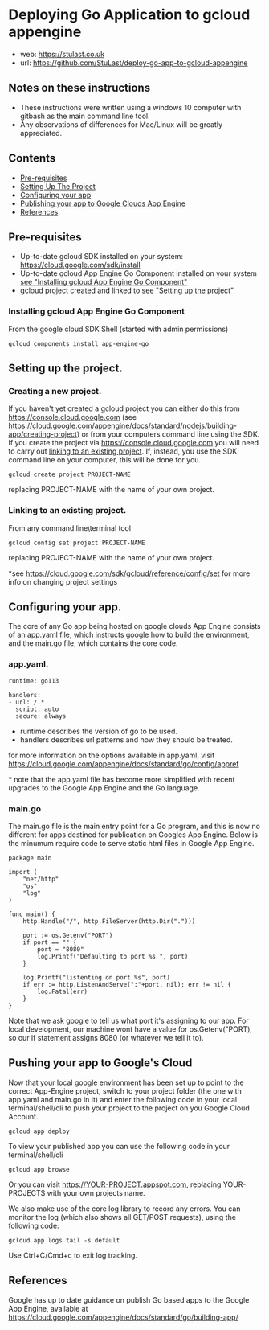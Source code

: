 
# Deploying Go Application to gcloud appengine

- web: https://stulast.co.uk
- url: https://github.com/StuLast/deploy-go-app-to-gcloud-appengine

## Notes on these instructions

- These instructions were written using a windows 10 computer with gitbash as the main command line tool.
- Any observations of differences for Mac/Linux will be greatly appreciated.

## Contents

- [Pre-requisites](#pre-requisites)
- [Setting Up The Project](#setting-up-the-project)
- [Configuring your app](#configuring-your-app)
- [Publishing your app to Google Clouds App Engine](#pushing-your-app-to-googles-cloud)
- [References](#references)

## Pre-requisites
-  Up-to-date gcloud SDK installed on your system:  https://cloud.google.com/sdk/install
-  Up-to-date gcloud App Engine Go Component installed on your system  [see "Installing gcloud App Engine Go Component"](#installing-gcloud-app-engine-go-component) 
-  gcloud project created and linked to [see "Setting up the project"](#setting-up-the-project)

### Installing gcloud App Engine Go Component

From the google cloud SDK Shell (started with admin permissions)

```
gcloud components install app-engine-go 
```

## Setting up the project.

### Creating a new project.

If you haven't yet created a gcloud project you can either do this from https://console.cloud.google.com  (see https://cloud.google.com/appengine/docs/standard/nodejs/building-app/creating-project) or from your computers command line using the SDK.  If you create the project via https://console.cloud.google.com you will need to carry out [linking to an existing project](#linking-to-an-existing-project). If, instead, you use the SDK command line on your computer, this will be done for you.

```
gcloud create project PROJECT-NAME
```

replacing PROJECT-NAME with the name of your own project.

### Linking to an existing project.

From any command line\terminal tool

```
gcloud config set project PROJECT-NAME
```

replacing PROJECT-NAME with the name of your own project.

*see https://cloud.google.com/sdk/gcloud/reference/config/set for more info on changing project settings

## Configuring your app.

The core of any Go app being hosted on google clouds App Engine consists of an  app.yaml file, which instructs google how to build the environment, and the main.go file, which contains the core code.

### app.yaml.

```
runtime: go113

handlers:
- url: /.*
  script: auto
  secure: always
```

- runtime describes the version of go to be used.
- handlers describes url patterns and how they should be treated.

for more information on the options available in app.yaml, visit https://cloud.google.com/appengine/docs/standard/go/config/appref

\* note that the app.yaml file has become more simplified with recent upgrades to the Google App Engine and the Go language.

### main.go

The main.go file is the main entry point for a Go program, and this is now no different for apps destined for publication on Googles App Engine.  Below is the minumum require code to serve static html files in Google App Engine.

```
package main

import (
	"net/http"
	"os"
	"log"
)

func main() {
	http.Handle("/", http.FileServer(http.Dir(".")))

	port := os.Getenv("PORT")
	if port == "" {
		port = "8080"
		log.Printf("Defaulting to port %s ", port)
	}

	log.Printf("listenting on port %s", port)
	if err := http.ListenAndServe(":"+port, nil); err != nil {
		log.Fatal(err)
	}
}
```

Note that we ask google to tell us what port it's assigning to our app.  For local development, our machine wont have a value for os.Getenv("PORT), so our if statement assigns 8080 (or whatever we tell it to).



## Pushing your app to Google's Cloud

Now that your local google environment has been set up to point to the correct App-Engine project, switch to your project folder (the one with app.yaml and main.go in it) and enter the following code in your local terminal/shell/cli to push your project to the project on you Google Cloud Account.

```
gcloud app deploy

```

To view your published app you can use the following code in your terminal/shell/cli

```
gcloud app browse

```
Or you can visit https://YOUR-PROJECT.appspot.com, replacing YOUR-PROJECTS with your own projects name.

We also make use of the core log library to record any errors.  You can monitor the log (which also shows all GET/POST requests), using the following code:

```
gcloud app logs tail -s default
```

Use Ctrl+C/Cmd+c to exit log tracking.


## References

Google has up to date guidance on publish Go based apps to the Google App Engine, available at https://cloud.google.com/appengine/docs/standard/go/building-app/





